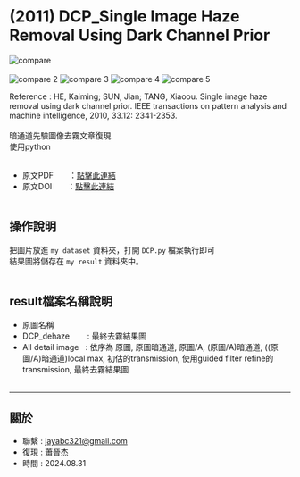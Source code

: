 # (2011) DCP_Single Image Haze Removal Using Dark Channel Prior
![compare](https://github.com/user-attachments/assets/4b746475-9951-48d8-ac08-85ff9cfa873a)<br><br>
![compare 2](https://github.com/user-attachments/assets/a7f97f8d-5d0d-4171-9873-8b66655423c9)
![compare 3](https://github.com/user-attachments/assets/850f0618-7858-48e7-a5bc-fc9aac2beaa8)
![compare 4](https://github.com/user-attachments/assets/23aa50c4-ef5c-4067-9bd2-b06feb997375)
![compare 5](https://github.com/user-attachments/assets/4c00a458-017c-4cca-a567-4cd14deb423b)


Reference : HE, Kaiming; SUN, Jian; TANG, Xiaoou. Single image haze removal using dark channel prior. IEEE transactions on pattern analysis and machine intelligence, 2010, 33.12: 2341-2353.<br><br>
暗通道先驗圖像去霧文章復現<br>
使用python<br><br>
- 原文PDF &nbsp;&nbsp;&nbsp;&nbsp;&nbsp;&nbsp;：[點擊此連結](https://mmlab.ie.cuhk.edu.hk/archive/2011/Haze.pdf)
- 原文DOI &nbsp;&nbsp;&nbsp;&nbsp;&nbsp;&nbsp;：[點擊此連結](https://doi.org/10.1109/TPAMI.2010.168)<br><br>


操作說明 
---
把圖片放進 `my dataset` 資料夾，打開 `DCP.py` 檔案執行即可<br>
結果圖將儲存在 `my result` 資料夾中。<br><br>


result檔案名稱說明
---
- 原圖名稱
- DCP_dehaze &nbsp;&nbsp;&nbsp;&nbsp;&nbsp;&nbsp; : 最終去霧結果圖
- All detail image &nbsp; : 依序為  原圖, 原圖暗通道, 原圖/A, (原圖/A)暗通道, ((原圖/A)暗通道)local max, 初估的transmission, 使用guided filter refine的transmission, 最終去霧結果圖<br><br>

---
關於
---

- 聯繫 : jayabc321@gmail.com
- 復現 : 蕭晉杰
- 時間 : 2024.08.31

